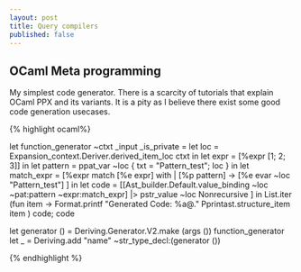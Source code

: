 ```yaml
---
layout: post
title: Query compilers
published: false
---
```


## OCaml Meta programming

My simplest code generator. There is a scarcity of tutorials that explain OCaml PPX and its variants.
It is a pity as I believe there exist some good code generation usecases. 

{% highlight ocaml%}

let function_generator ~ctxt _input _is_private =
  let loc = Expansion_context.Deriver.derived_item_loc ctxt in
  let expr = [%expr [1; 2; 3]] in
  let pattern = ppat_var ~loc { txt = "Pattern_test"; loc } in
  let match_expr =
    [%expr
      match [%e expr] with
      | [%p pattern] -> [%e evar ~loc "Pattern_test"]
    ]
  in
  let code =
  [[Ast_builder.Default.value_binding ~loc ~pat:pattern ~expr:match_expr] |> pstr_value ~loc Nonrecursive ]
  in
  List.iter (fun item ->
    Format.printf "Generated Code: %a@." Pprintast.structure_item item
  ) code;
  code

let generator () = Deriving.Generator.V2.make (args ()) function_generator
let _ = Deriving.add "name" ~str_type_decl:(generator ())

{% endhighlight %}
